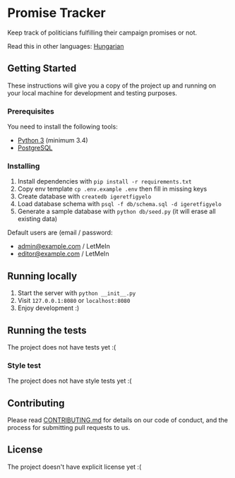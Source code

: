 # Promise Tracker

Keep track of politicians fulfilling their campaign promises or not.

Read this in other languages: [Hungarian](README.hu.md)

## Getting Started

These instructions will give you a copy of the project up and running on
your local machine for development and testing purposes.

### Prerequisites

You need to install the following tools:
- [Python 3](https://www.python.org/) (minimum 3.4)
- [PostgreSQL](https://www.postgresql.org/)

### Installing

1. Install dependencies with `pip install -r requirements.txt`
2. Copy env template `cp .env.example .env` then fill in missing keys
3. Create database with `createdb igeretfigyelo`
4. Load database schema with `psql -f db/schema.sql -d igeretfigyelo`
5. Generate a sample database with `python db/seed.py` (it will erase all existing data)

Default users are (email / password:
* admin@example.com / LetMeIn
* editor@example.com / LetMeIn

## Running locally

1. Start the server with `python __init__.py`
2. Visit `127.0.0.1:8080` or `localhost:8080`
3. Enjoy development :)

## Running the tests

The project does not have tests yet :(

### Style test

The project does not have style tests yet :(

## Contributing

Please read [CONTRIBUTING.md](CONTRIBUTING.md) for details on our code
of conduct, and the process for submitting pull requests to us.

## License

The project doesn't have explicit license yet :(
